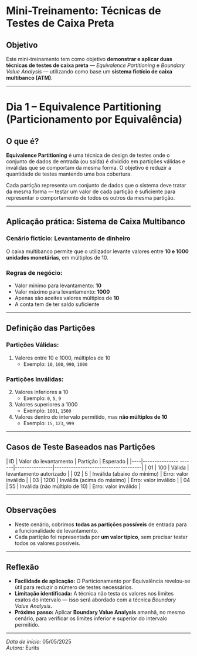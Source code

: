 # Mini-Treinamento: Técnicas de Testes de Caixa Preta

## Objetivo

Este mini-treinamento tem como objetivo **demonstrar e aplicar duas técnicas de testes de caixa preta** — *Equivalence Partitioning* e *Boundary Value Analysis* — utilizando como base um **sistema fictício de caixa multibanco (ATM)**.

---

# Dia 1 – Equivalence Partitioning (Particionamento por Equivalência)

## O que é?

**Equivalence Partitioning** é uma técnica de design de testes onde o conjunto de dados de entrada (ou saída) é dividido em partições válidas e inválidas que se comportam da mesma forma. O objetivo é reduzir a quantidade de testes mantendo uma boa cobertura.

Cada partição representa um conjunto de dados que o sistema deve tratar da mesma forma — testar um valor de cada partição é suficiente para representar o comportamento de todos os outros da mesma partição.

---

## Aplicação prática: Sistema de Caixa Multibanco

### Cenário fictício: **Levantamento de dinheiro**

O caixa multibanco permite que o utilizador levante valores entre **10 e 1000 unidades monetárias**, em múltiplos de 10.

### Regras de negócio:

- Valor mínimo para levantamento: **10**
- Valor máximo para levantamento: **1000**
- Apenas são aceites valores múltiplos de **10**
- A conta tem de ter saldo suficiente

---

## Definição das Partições

### Partições Válidas:
1. Valores entre 10 e 1000, múltiplos de 10  
   - Exemplo: `10`, `100`, `990`, `1000`

### Partições Inválidas:
2. Valores inferiores a 10  
   - Exemplo: `0`, `5`, `9`
3. Valores superiores a 1000  
   - Exemplo: `1001`, `1500`
4. Valores dentro do intervalo permitido, mas **não múltiplos de 10**  
   - Exemplo: `15`, `123`, `999`

---

## Casos de Teste Baseados nas Partições

| ID | Valor do levantamento | Partição       | Esperado                   |
|----|--------------- -------|----------------|-------------------------------------|
| 01 | 100                   | Válida         | levantamento autorizado                    |
| 02 | 5                     | Inválida (abaixo do mínimo) | Erro: valor inválido   |
| 03 | 1200                  | Inválida (acima do máximo) | Erro: valor inválido    |
| 04 | 55                    | Inválida (não múltiplo de 10) | Erro: valor inválido |

---

## Observações

- Neste cenário, cobrimos **todas as partições possíveis** de entrada para a funcionalidade de levantamento.
- Cada partição foi representada por **um valor típico**, sem precisar testar todos os valores possíveis.

---

## Reflexão

- **Facilidade de aplicação:** O Particionamento por Equivalência revelou-se útil para reduzir o número de testes necessários.
- **Limitação identificada:** A técnica não testa os valores nos limites exatos do intervalo — isso será abordado com a técnica *Boundary Value Analysis*.
- **Próximo passo:** Aplicar **Boundary Value Analysis** amanhã, no mesmo cenário, para verificar os limites inferior e superior do intervalo permitido.

---

*Data de início:* 05/05/2025  
*Autora:* Eurits

